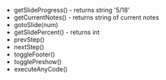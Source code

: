 - getSlideProgress() - returns string '5/18'
- getCurrentNotes() - returns string of current notes
- gotoSlide(num)
- getSlidePercent() - returns int
- prevStep()
- nextStep()
- toggleFooter()
- togglePreshow()
- executeAnyCode()
